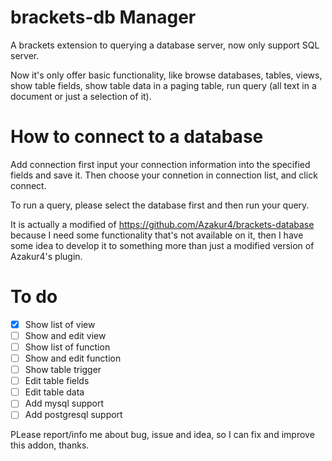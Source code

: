 brackets-db Manager
====================

A brackets extension to querying a database server, now only support SQL server.

Now it's only offer basic functionality, like browse databases, tables, views, show table fields, show table data in a paging table, run query (all text in a document or just a selection of it).

How to connect to a database
====================
Add connection first
input your connection information into the specified fields and save it.
Then choose your connetion in connection list, and click connect.

To run a query, please select the database first and then run your query.


It is actually a modified of https://github.com/Azakur4/brackets-database because I need some functionality that's not available on it, then I have some idea to develop it to something more than just a modified version of Azakur4's plugin.

To do
====================
- [x] Show list of view
- [ ] Show and edit view
- [ ] Show list of function
- [ ] Show and edit function
- [ ] Show table trigger
- [ ] Edit table fields
- [ ] Edit table data
- [ ] Add mysql support
- [ ] Add postgresql support

PLease report/info me about bug, issue and idea, so I can fix and improve this addon, thanks.